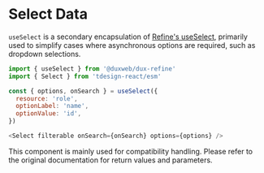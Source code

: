 # Select Data

`useSelect` is a secondary encapsulation of [Refine's useSelect](https://refine.dev/docs/api-reference/core/hooks/useSelect/), primarily used to simplify cases where asynchronous options are required, such as dropdown selections.

```js
import { useSelect } from '@duxweb/dux-refine'
import { Select } from 'tdesign-react/esm'

const { options, onSearch } = useSelect({
  resource: 'role',
  optionLabel: 'name',
  optionValue: 'id',
})

<Select filterable onSearch={onSearch} options={options} />
```

This component is mainly used for compatibility handling. Please refer to the original documentation for return values and parameters.